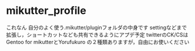 # mikutter_profile
これなん
自分のよく使う.mikutter/pluginフォルダの中身です
settingなどまで拡張し，ショートカットなども共有できるようにアプデ予定
twitterのCK/CSはGentoo for mikutterとYorufukuro の２種類ありますが，自由にお使いください
